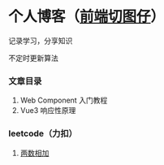 # 个人博客（[前端切图仔](https://duanwenxiang.github.io/blog/)）

记录学习，分享知识

不定时更新算法

### 文章目录

1. Web Component 入门教程
2. Vue3 响应性原理

### leetcode（力扣）

1. [两数相加](https://leetcode-cn.com/problems/add-two-numbers/)
